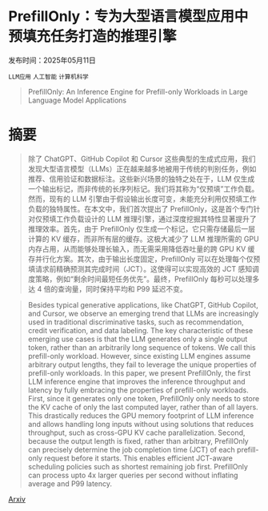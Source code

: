 # PrefillOnly：专为大型语言模型应用中预填充任务打造的推理引擎

发布时间：2025年05月11日

`LLM应用` `人工智能` `计算机科学`

> PrefillOnly: An Inference Engine for Prefill-only Workloads in Large Language Model Applications

# 摘要

> 除了 ChatGPT、GitHub Copilot 和 Cursor 这些典型的生成式应用，我们发现大型语言模型（LLMs）正在越来越多地被用于传统的判别任务，例如推荐、信用验证和数据标注。这些新兴场景的独特之处在于，LLM 仅生成一个输出标记，而非传统的长序列标记。我们将其称为“仅预填”工作负载。然而，现有的 LLM 引擎由于假设输出长度可变，未能充分利用仅预填工作负载的独特属性。在本文中，我们首次提出了 PrefillOnly，这是首个专门针对仅预填工作负载设计的 LLM 推理引擎，通过深度挖掘其特性显著提升了推理效率。首先，由于 PrefillOnly 仅生成一个标记，它只需存储最后一层计算的 KV 缓存，而非所有层的缓存。这极大减少了 LLM 推理所需的 GPU 内存占用，从而能够处理长输入，而无需采用降低吞吐量的跨 GPU KV 缓存并行化方案。其次，由于输出长度固定，PrefillOnly 可以在处理每个仅预填请求前精确预测其完成时间（JCT）。这使得可以实现高效的 JCT 感知调度策略，例如“剩余时间最短任务优先”。最终，PrefillOnly 每秒可以处理多达 4 倍的查询量，同时保持平均和 P99 延迟不变。

> Besides typical generative applications, like ChatGPT, GitHub Copilot, and Cursor, we observe an emerging trend that LLMs are increasingly used in traditional discriminative tasks, such as recommendation, credit verification, and data labeling. The key characteristic of these emerging use cases is that the LLM generates only a single output token, rather than an arbitrarily long sequence of tokens. We call this prefill-only workload. However, since existing LLM engines assume arbitrary output lengths, they fail to leverage the unique properties of prefill-only workloads. In this paper, we present PrefillOnly, the first LLM inference engine that improves the inference throughput and latency by fully embracing the properties of prefill-only workloads. First, since it generates only one token, PrefillOnly only needs to store the KV cache of only the last computed layer, rather than of all layers. This drastically reduces the GPU memory footprint of LLM inference and allows handling long inputs without using solutions that reduces throughput, such as cross-GPU KV cache parallelization. Second, because the output length is fixed, rather than arbitrary, PrefillOnly can precisely determine the job completion time (JCT) of each prefill-only request before it starts. This enables efficient JCT-aware scheduling policies such as shortest remaining job first. PrefillOnly can process upto 4x larger queries per second without inflating average and P99 latency.

[Arxiv](https://arxiv.org/abs/2505.07203)